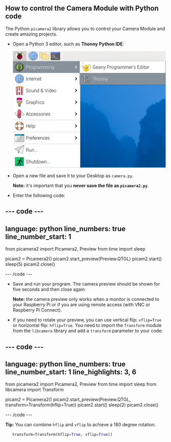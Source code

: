 ## How to control the Camera Module with Python code

The Python `picamera2` library allows you to control your Camera Module and create amazing projects.

- Open a Python 3 editor, such as **Thonny Python IDE**:

    ![Open Thonny](images/thonny-app-menu.png)

- Open a new file and save it to your Desktop as `camera.py`. 

    **Note:** it's important that you **never save the file as `picamera2.py`**.

- Enter the following code:

--- code ---
---
language: python
line_numbers: true
line_number_start: 1
---

from picamera2 import Picamera2, Preview
from time import sleep

picam2 = Picamera2()
picam2.start_preview(Preview.QTGL)
picam2.start()
sleep(5)
picam2.close()

--- /code ---

- Save and run your program. The camera preview should be shown for five seconds and then close again. 
    
    **Note:** the camera preview only works when a monitor is connected to your Raspberry Pi or if you are using remote access (with VNC or Raspberry Pi Connect).

- If you need to rotate your preview, you can use vertical flip: `vflip=True` or horizontal flip: `hflip=True`. You need to import the `Transform` module from the `libcamera` library and add a `transform` parameter to your code:

--- code ---
---
language: python
line_numbers: true
line_number_start: 1
line_highlights: 3, 6
---

from picamera2 import Picamera2, Preview
from time import sleep
from libcamera import Transform

picam2 = Picamera2()
picam2.start_preview(Preview.QTGL, transform=Transform(hflip=True))
picam2.start()
sleep(2)
picam2.close()

--- /code ---

**Tip:** You can combine `hflip` and `vflip` to achieve a 180 degree rotation.

```python
   transform=Transform(hflip=True, vflip=True))
``` 